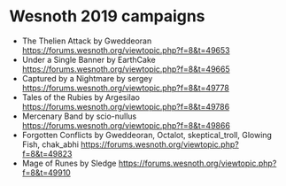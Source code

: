 # Wesnoth 2019 campaigns

- The Thelien Attack by Gweddeoran https://forums.wesnoth.org/viewtopic.php?f=8&t=49653
- Under a Single Banner by EarthCake https://forums.wesnoth.org/viewtopic.php?f=8&t=49665
- Captured by a Nightmare by sergey https://forums.wesnoth.org/viewtopic.php?f=8&t=49778
- Tales of the Rubies by Argesilao https://forums.wesnoth.org/viewtopic.php?f=8&t=49786
- Mercenary Band by scio-nullus https://forums.wesnoth.org/viewtopic.php?f=8&t=49866
- Forgotten Conflicts by Gweddeoran, Octalot, skeptical_troll, Glowing Fish, chak_abhi https://forums.wesnoth.org/viewtopic.php?f=8&t=49823
- Mage of Runes by Sledge https://forums.wesnoth.org/viewtopic.php?f=8&t=49910
